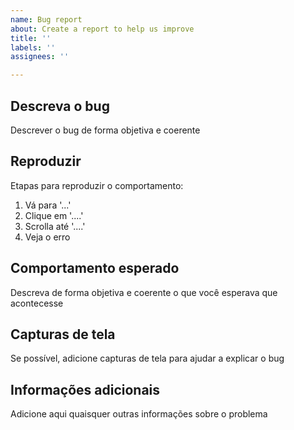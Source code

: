 ```yaml
---
name: Bug report
about: Create a report to help us improve
title: ''
labels: ''
assignees: ''

---
```


## Descreva o bug

Descrever o bug de forma objetiva e coerente

## Reproduzir
Etapas para reproduzir o comportamento:
1. Vá para '...'
2. Clique em '....'
3. Scrolla até '....'
4. Veja o erro

## Comportamento esperado

Descreva de forma objetiva e coerente o que você esperava que acontecesse

## Capturas de tela

Se possível, adicione capturas de tela para ajudar a explicar o bug

## Informações adicionais

Adicione aqui quaisquer outras informações sobre o problema
